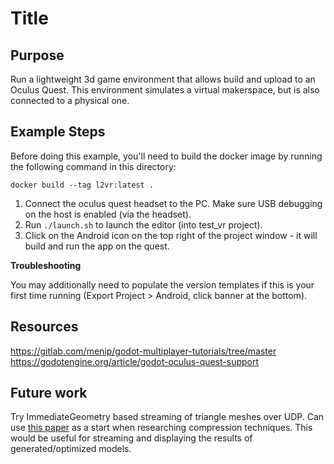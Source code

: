 # Title

## Purpose

Run a lightweight 3d game environment that allows build and upload to
an Oculus Quest. This environment simulates a virtual makerspace, but is also connected to a physical one.

## Example Steps

Before doing this example, you'll need to build the docker image by running the following command in this directory:

```
docker build --tag l2vr:latest .
```

1. Connect the oculus quest headset to the PC. Make sure USB debugging on the host is enabled (via the headset).
1. Run `./launch.sh` to launch the editor (into test_vr project).
1. Click on the Android icon on the top right of the project window - it will build and run the app on the quest.

**Troubleshooting**

You may additionally need to populate the version templates if this is your first time running (Export Project > Android, click banner at the bottom).

## Resources

https://gitlab.com/menip/godot-multiplayer-tutorials/tree/master
https://godotengine.org/article/godot-oculus-quest-support

## Future work

Try ImmediateGeometry based streaming of triangle meshes over UDP. Can use [this paper](https://www.researchgate.net/publication/27521282_3D_Mesh_Compression) as a start when researching compression techniques. This would be useful for streaming and displaying the results of generated/optimized models.

